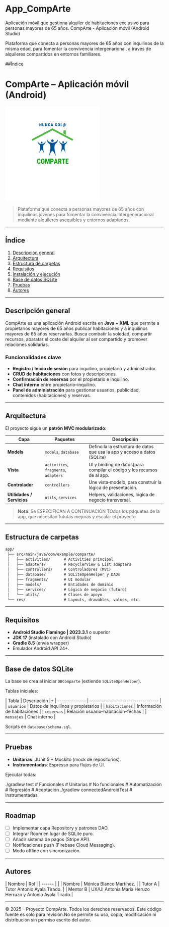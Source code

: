 # App_CompArte
Aplicación móvil que gestiona alquiler de habitaciones exclusivo para personas mayores de 65 años.
CompArte - Aplicación móvil (Android Studio)

Plataforma que conecta a personas mayores de 65 años con inquilinos de la misma edad, para fomentar la convivencia intergenarional, a través de
alquileres compartidos en entornos familiares.

##Ïndice

# CompArte – Aplicación móvil (Android)

![CompArte logo](imagenes/comparte-logo.png)

> Plataforma que conecta a personas mayores de 65 años con inquilinos jóvenes para fomentar la convivencia intergeneracional mediante alquileres asequibles y entornos adaptados.

---

## Índice

1. [Descripción general](#descripción-general)
2. [Arquitectura](#arquitectura)
3. [Estructura de carpetas](#estructura-de-carpetas)
4. [Requisitos](#requisitos)
5. [Instalación y ejecución](#instalación-y-ejecución)
6. [Base de datos SQLite](#base-de-datos-sqlite)
7. [Pruebas](#pruebas)
8. [Autores](#autores)

---

## Descripción general

CompArte es una aplicación Android escrita en **Java + XML** que permite a propietarios mayores de 65 años publicar habitaciones y a inquilinos mayores de 65 años reservarlas. 
Busca combatir la soledad, compartir recursos, abaratar el coste del alquiler al ser compartido y promover relaciones solidarias.

### Funcionalidades clave

* **Registro / Inicio de sesión** para inquilino, propietario y administrador.
* **CRUD de habitaciones** con fotos y descripciones. 
* **Confirmación de reservas** por el propietario e inquilino.
* **Chat interno** entre propietario–inquilino.
* **Panel de administración** para gestionar usuarios, publicidad, contenidos (habitaciones) y reservas.

---

## Arquitectura

El proyecto sigue un **patrón MVC modularizado**:



| Capa                       | Paquetes                              | Descripción                                                               |
|----------------------------| ------------------------------------- |---------------------------------------------------------------------------|
| **Models**                 | `models`, `database`                  | Defino la la estructura de datos que usa la app y acceso a datos (SQLite) |
| **Vista**                  | `activities`, `fragments`, `adapters` | UI y binding de datos(para compilar el código y los recursos de al app.   |
| **Controlador**            | `controllers`                         | Une vista‑modelo, para construir la lógica de presentación.               |
| **Utilidades / Servicios** | `utils`, `services`                   | Helpers, validaciones, lógica de negocio transversal.                     |

> **Nota**: Se ESPECIFICAN A CONTINUACIÓN TOdos los paquetes de la app, que necesitan fututas mejoras y escalar el proyecto.

---

## Estructura de carpetas

```
app/
 ├── src/main/java/com/example/comparte/
 │   ├── activities/      # Activities principal
 │   ├── adapters/        # RecyclerView & List adapters
 │   ├── controllers/     # Controladores (MVC)
 │   ├── database/        # SQLiteOpenHelper y DAOs
 │   ├── fragments/       # UI modular
 │   ├── models/          # Entidades de dominio
 │   ├── services/        # Lógica de negocio (futuro)
 │   └── utils/           # Clases de apoyo
 └── res/                 # Layouts, drawables, values, etc.
```

---

## Requisitos

* **Android Studio Flamingo | 2023.3.1** o superior
* **JDK 17** (instalado con Android Studio)
* **Gradle 8.5** (envía wrapper)
* Emulador Android API 24+.

---


##  Base de datos SQLite

La base se crea al iniciar `DBComparte` (extiende `SQLiteOpenHelper`).

Tablas iniciales:

| Tabla          | Descripción                        |+
| -------------- | ---------------------------------- |
| `usuarios`     | Datos de inquilinos y propietarios |
| `habitaciones` | Información de habitaciones        |
| `reservas`     | Relación usuario–habitación–fechas |
| `mensajes`     | Chat interno                       |

Scripts en `database/schema.sql`.

---

## Pruebas

* **Unitarias**: JUnit 5 + Mockito (mock de repositorios).
* **Instrumentadas**: Espresso para flujos de UI.

Ejecutar todas:


./gradlew test          # Funcionales # Unitarias # No funcionales # Automatización # Regresión # Aceptación
./gradlew connectedAndroidTest   # Instrumentadas


---

## Roadmap

* [ ] Implementar capa Repository y patrones DAO.
* [ ] Integrar Room en lugar de SQLite puro.
* [ ] Añadir sistema de pagos (Stripe API).
* [ ] Notificaciones push (Firebase Cloud Messaging).
* [ ] Modo offline con sincronización.

---

## Autores

| Nombre | Rol |
| ------ |  |
| Nombre | Mónica Blanco Martínez. |
| Tutor A | Tutor Antonio  Ayala Tirado. |
| Mentor B | UX/UI  Antonia María Heruzo Herruzo y Antonio Ayala Tirado.|

---

© 2025 – Proyecto CompArte. 
Todos los derechos reservados.
Este código fuente es solo para revisión.No se permite su uso, copia, modificación ni distribución sin permiso escrito del autor.
